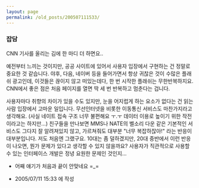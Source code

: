 ```yaml
---
layout: page
permalink: /old_posts/200507111533/
---
```


### 잡담

CNN 기사를 올리는 김에 한 마디 더 하면요..

예전부터 느끼는 것이지만, 공공 사이트에 있어서 사용자 입장에서 구현하는 건 정말로 중요한 것 같습니다.
야후, 다음, 네이버 등을 들어가면서 항상 귀찮은 것이 수많은 플래쉬 광고인데, 이것들은 끊이지 않고 떠있는데다, 한 번 시작한 플래쉬는 무한반복하지요.
CNN에서 좋은 점은 처음 페이지를 열면 딱 세 번 반복하고 멈춘다는 겁니다.

사용자마다 취향의 차이가 있을 수도 있지만, 눈을 어지럽게 하는 요소가 없다는 건 읽는 사람 입장에서 고마운 일입니다.
무선인터넷을 비롯한 이동통신 서비스도 마찬가지라고 생각해요.
(사실 네이트 접속 구조 너무 불편해요 ㅜ.ㅜ 데이터 이용로 높이기 위한 작전이라고는 하지만...)
친구들을 만나보면 MMS나 NATE의 벨소리 다운 같은 기본적인 서비스도 그다지 잘 알려져있지 않고, 가르쳐줘도 대부분 "너무 복잡하잖아!" 라는 반응이 대부분입니다. 저도 처음엔 그랬구요.
10대는 좀 덜하겠지만, 20대 중반에서 이런 반응이 나오면, 뭔가 문제가 있다고 생각할 수 있지 않을까요?
사용자가 직관적으로 사용할 수 있는 인터페이스 개발은 정녕 요원한 문제인 것인지...


* 어째 얘기가 처음과 끝이 안맞네요 =_=




- 2005/07/11 15:33 에 작성